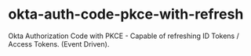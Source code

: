 # okta-auth-code-pkce-with-refresh
Okta Authorization Code with PKCE - Capable of refreshing ID Tokens / Access Tokens. (Event Driven).
